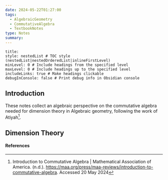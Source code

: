 ```yaml
---
date: 2024-05-22T01:27:00
tags:
  - AlgebraicGeometry
  - CommutativeAlgebra
  - TextbookNotes
type: Notes
summary:
---
```

```table-of-contents
title: 
style: nestedList # TOC style (nestedList|nestedOrderedList|inlineFirstLevel)
minLevel: 0 # Include headings from the specified level
maxLevel: 0 # Include headings up to the specified level
includeLinks: true # Make headings clickable
debugInConsole: false # Print debug info in Obsidian console
```
## Introduction

These notes collect an algebraic perspective on the commutative algebra needed for dimension theory in Algebraic geometry, following the work of Atiyah[^1].

## Dimension Theory


#### References

[^1]:  Introduction to Commutative Algebra | Mathematical Association of America. (n.d.). https://maa.org/press/maa-reviews/introduction-to-commutative-algebra. Accessed 20 May 2024